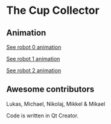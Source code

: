 The Cup Collector
=================
Animation
---------
[See robot 0 animation](https://raw.githubusercontent.com/niive12/CupCollector/master/robot_0.gif)

[See robot 1 animation](https://raw.githubusercontent.com/niive12/CupCollector/master/robot_1.gif)

[See robot 2 animation](https://raw.githubusercontent.com/niive12/CupCollector/master/robot_2.gif)

Awesome contributors
--------------------
Lukas, Michael, Nikolaj, Mikkel & Mikael

Code is written in Qt Creator.